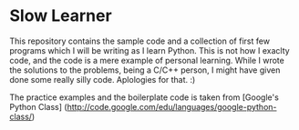 Slow Learner
==============

This repository contains the sample code and a collection of first few programs which I will be writing as I learn Python.
This is not how I exaclty code, and the code is a mere example of personal learning. While I wrote the solutions to the problems, being a C/C++ person, I might have given done some really silly code. Aplologies for that. :)

The practice examples and the boilerplate code is taken  from [Google's Python Class] (http://code.google.com/edu/languages/google-python-class/)
